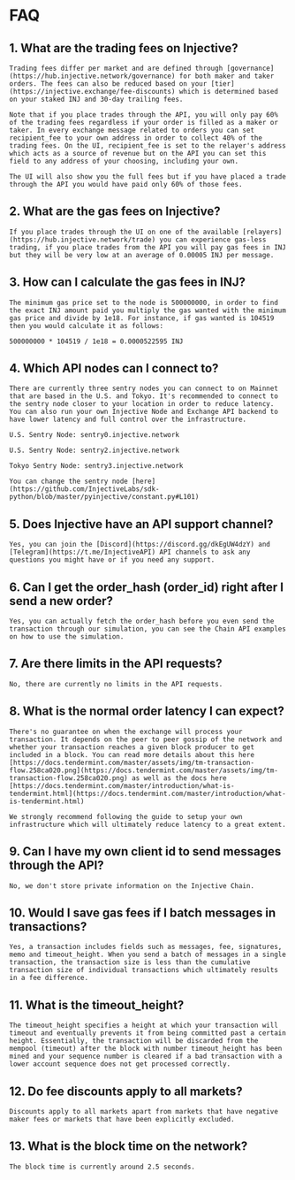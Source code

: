 # FAQ

## 1. What are the trading fees on Injective?
	Trading fees differ per market and are defined through [governance](https://hub.injective.network/governance) for both maker and taker orders. The fees can also be reduced based on your [tier](https://injective.exchange/fee-discounts) which is determined based on your staked INJ and 30-day trailing fees.

	Note that if you place trades through the API, you will only pay 60% of the trading fees regardless if your order is filled as a maker or taker. In every exchange message related to orders you can set recipient_fee to your own address in order to collect 40% of the trading fees. On the UI, recipient_fee is set to the relayer's address which acts as a source of revenue but on the API you can set this field to any address of your choosing, including your own.

	The UI will also show you the full fees but if you have placed a trade through the API you would have paid only 60% of those fees.

## 2. What are the gas fees on Injective?
	If you place trades through the UI on one of the available [relayers](https://hub.injective.network/trade) you can experience gas-less trading, if you place trades from the API you will pay gas fees in INJ but they will be very low at an average of 0.00005 INJ per message.
	
## 3. How can I calculate the gas fees in INJ?
	The minimum gas price set to the node is 500000000, in order to find the exact INJ amount paid you multiply the gas wanted with the minimum gas price and divide by 1e18. For instance, if gas wanted is 104519 then you would calculate it as follows:

	500000000 * 104519 / 1e18 = 0.0000522595 INJ

## 4. Which API nodes can I connect to?
	There are currently three sentry nodes you can connect to on Mainnet that are based in the U.S. and Tokyo. It's recommended to connect to the sentry node closer to your location in order to reduce latency. You can also run your own Injective Node and Exchange API backend to have lower latency and full control over the infrastructure. 

	U.S. Sentry Node: sentry0.injective.network

	U.S. Sentry Node: sentry2.injective.network

	Tokyo Sentry Node: sentry3.injective.network

	You can change the sentry node [here](https://github.com/InjectiveLabs/sdk-python/blob/master/pyinjective/constant.py#L101)


## 5. Does Injective have an API support channel?
	Yes, you can join the [Discord](https://discord.gg/dkEgUW4dzY) and [Telegram](https://t.me/InjectiveAPI) API channels to ask any questions you might have or if you need any support.

## 6. Can I get the order_hash (order_id) right after I send a new order?
	Yes, you can actually fetch the order_hash before you even send the transaction through our simulation, you can see the Chain API examples on how to use the simulation.

## 7. Are there limits in the API requests?
	No, there are currently no limits in the API requests.

## 8. What is the normal order latency I can expect?
	There's no guarantee on when the exchange will process your transaction. It depends on the peer to peer gossip of the network and whether your transaction reaches a given block producer to get included in a block. You can read more details about this here [https://docs.tendermint.com/master/assets/img/tm-transaction-flow.258ca020.png](https://docs.tendermint.com/master/assets/img/tm-transaction-flow.258ca020.png) as well as the docs here [https://docs.tendermint.com/master/introduction/what-is-tendermint.html](https://docs.tendermint.com/master/introduction/what-is-tendermint.html)

	We strongly recommend following the guide to setup your own infrastructure which will ultimately reduce latency to a great extent.

## 9. Can I have my own client id to send messages through the API?
	No, we don't store private information on the Injective Chain.

## 10. Would I save gas fees if I batch messages in transactions? 
	Yes, a transaction includes fields such as messages, fee, signatures, memo and timeout_height. When you send a batch of messages in a single transaction, the transaction size is less than the cumulative transaction size of individual transactions which ultimately results in a fee difference.

## 11. What is the timeout_height?
	The timeout_height specifies a height at which your transaction will timeout and eventually prevents it from being committed past a certain height. Essentially, the transaction will be discarded from the mempool (timeout) after the block with number timeout_height has been mined and your sequence number is cleared if a bad transaction with a lower account sequence does not get processed correctly.

## 12. Do fee discounts apply to all markets?
	Discounts apply to all markets apart from markets that have negative maker fees or markets that have been explicitly excluded.

## 13. What is the block time on the network?
	The block time is currently around 2.5 seconds.